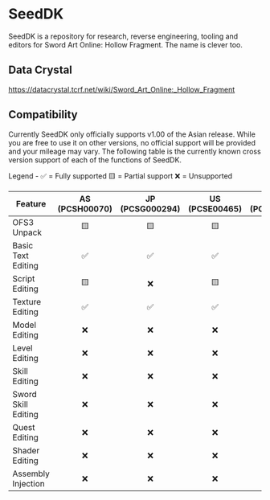 # SeedDK
SeedDK is a repository for research, reverse engineering, tooling and editors for Sword Art Online:  Hollow Fragment.
The name is clever too.

## Data Crystal ##
https://datacrystal.tcrf.net/wiki/Sword_Art_Online:_Hollow_Fragment

## Compatibility

Currently SeedDK only officially supports v1.00 of the Asian release.  While you are free to use it on other versions, no official support will be provided and your mileage may vary.  The following table is the currently known cross version support of each of the functions of SeedDK.

Legend -
✅ = Fully supported
🟨 = Partial support
❌ = Unsupported

| Feature | AS (PCSH00070) | JP (PCSG000294) | US (PCSE00465) | EU (PCSB00618) | Re:  PS4 | Re:  PC
| ------------- | :-------------: | :-------------: | :-------------: | :-------------: | :-------------: | :-------------: |
| OFS3 Unpack | 🟨 | 🟨 | 🟨 | 🟨 | ❌ | 🟨 |
| Basic Text Editing | ✅ | ✅ | ✅ | ✅ | ❌ | ✅ |
| Script Editing | 🟨 | ❌ | 🟨 | 🟨 | ❌ | ❌ |
| Texture Editing | ✅ | ✅ | ✅ | ✅ | ❌ | ✅ |
| Model Editing | ❌ | ❌ | ❌ | ❌ | ❌ | ❌ |
| Level Editing | ❌ | ❌ | ❌ | ❌ | ❌ | ❌ |
| Skill Editing | ❌ | ❌ | ❌ | ❌ | ❌ | ❌ |
| Sword Skill Editing | ❌ | ❌ | ❌ | ❌ | ❌ | ❌ |
| Quest Editing | ❌ | ❌ | ❌ | ❌ | ❌ | ❌ |
| Shader Editing | ❌ | ❌ | ❌ | ❌ | ❌ | ❌ |
| Assembly Injection | ❌ | ❌ | ❌ | ❌ | ❌ | ❌ |
